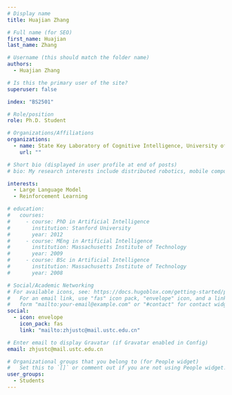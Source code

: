 ```yaml
---
# Display name
title: Huajian Zhang

# Full name (for SEO)
first_name: Huajian
last_name: Zhang

# Username (this should match the folder name)
authors:
  - Huajian Zhang

# Is this the primary user of the site?
superuser: false

index: "BS2501"

# Role/position
role: Ph.D. Student

# Organizations/Affiliations
organizations:
  - name: State Key Laboratory of Cognitive Intelligence, University of Science and Technology of China
    url: ""

# Short bio (displayed in user profile at end of posts)
# bio: My research interests include distributed robotics, mobile computing and programmable matter.

interests:
  - Large Language Model
  - Reinforcement Learning

# education:
#   courses:
#     - course: PhD in Artificial Intelligence
#       institution: Stanford University
#       year: 2012
#     - course: MEng in Artificial Intelligence
#       institution: Massachusetts Institute of Technology
#       year: 2009
#     - course: BSc in Artificial Intelligence
#       institution: Massachusetts Institute of Technology
#       year: 2008

# Social/Academic Networking
# For available icons, see: https://docs.hugoblox.com/getting-started/page-builder/#icons
#   For an email link, use "fas" icon pack, "envelope" icon, and a link in the
#   form "mailto:your-email@example.com" or "#contact" for contact widget.
social:
  - icon: envelope
    icon_pack: fas
    link: "mailto:zhjustc@mail.ustc.edu.cn"

# Enter email to display Gravatar (if Gravatar enabled in Config)
email: zhjustc@mail.ustc.edu.cn

# Organizational groups that you belong to (for People widget)
#   Set this to `[]` or comment out if you are not using People widget.
user_groups:
  - Students
---
```

